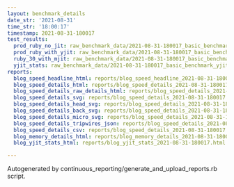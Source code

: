 ```yaml
---
layout: benchmark_details
date_str: '2021-08-31'
time_str: '18:00:17'
timestamp: 2021-08-31-180017
test_results:
  prod_ruby_no_jit: raw_benchmark_data/2021-08-31-180017_basic_benchmark_prod_ruby_no_jit.json
  prod_ruby_with_yjit: raw_benchmark_data/2021-08-31-180017_basic_benchmark_prod_ruby_with_yjit.json
  ruby_30_with_mjit: raw_benchmark_data/2021-08-31-180017_basic_benchmark_ruby_30_with_mjit.json
  yjit_stats: raw_benchmark_data/2021-08-31-180017_basic_benchmark_yjit_stats.json
reports:
  blog_speed_headline_html: reports/blog_speed_headline_2021-08-31-180017.html
  blog_speed_details_html: reports/blog_speed_details_2021-08-31-180017.html
  blog_speed_details_raw_details_html: reports/blog_speed_details_2021-08-31-180017.raw_details.html
  blog_speed_details_svg: reports/blog_speed_details_2021-08-31-180017.svg
  blog_speed_details_head_svg: reports/blog_speed_details_2021-08-31-180017.head.svg
  blog_speed_details_back_svg: reports/blog_speed_details_2021-08-31-180017.back.svg
  blog_speed_details_micro_svg: reports/blog_speed_details_2021-08-31-180017.micro.svg
  blog_speed_details_tripwires_json: reports/blog_speed_details_2021-08-31-180017.tripwires.json
  blog_speed_details_csv: reports/blog_speed_details_2021-08-31-180017.csv
  blog_memory_details_html: reports/blog_memory_details_2021-08-31-180017.html
  blog_yjit_stats_html: reports/blog_yjit_stats_2021-08-31-180017.html

---
```

Autogenerated by continuous_reporting/generate_and_upload_reports.rb script.
